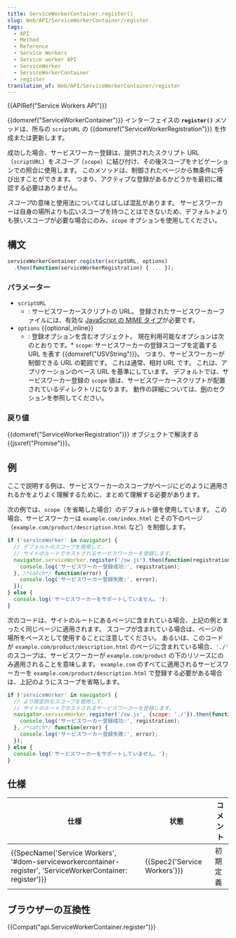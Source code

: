```yaml
---
title: ServiceWorkerContainer.register()
slug: Web/API/ServiceWorkerContainer/register
tags:
  - API
  - Method
  - Reference
  - Service Workers
  - Service worker API
  - ServiceWorker
  - ServiceWorkerContainer
  - register
translation_of: Web/API/ServiceWorkerContainer/register
---
```

{{APIRef("Service Workers API")}}

{{domxref("ServiceWorkerContainer")}} インターフェイスの **`register()`** メソッドは、所与の `scriptURL` の {{domxref("ServiceWorkerRegistration")}} を作成または更新します。

成功した場合、サービスワーカー登録は、提供されたスクリプト URL（`scriptURL`）を*スコープ*（`scope`）に結び付け、その後スコープをナビゲーションでの照合に使用します。 このメソッドは、制御されたページから無条件に呼び出すことができます。 つまり、アクティブな登録があるかどうかを最初に確認する必要はありません。

*スコープ*の意味と使用法についてはしばしば混乱があります。 サービスワーカーは自身の場所よりも広いスコープを持つことはできないため、デフォルトよりも狭いスコープが必要な場合にのみ、`scope` オプションを使用してください。

## 構文

```js
serviceWorkerContainer.register(scriptURL, options)
  .then(function(serviceWorkerRegistration) { ... });
```

### パラメーター

- `scriptURL`
  - : サービスワーカースクリプトの URL。 登録されたサービスワーカーファイルには、有効な [JavaScript の MIME タイプ](/ja/docs/Web/HTTP/Basics_of_HTTP/MIME_types#textjavascript)が必要です。
- `options` {{optional_inline}}
  - : 登録オプションを含むオブジェクト。 現在利用可能なオプションは次のとおりです。\* `scope`: サービスワーカーの登録スコープを定義する URL を表す {{domxref("USVString")}}。 つまり、サービスワーカーが制御できる URL の範囲です。 これは通常、相対 URL です。 これは、アプリケーションのベース URL を基準にしています。 デフォルトでは、サービスワーカー登録の `scope` 値は、サービスワーカースクリプトが配置されているディレクトリになります。 動作の詳細については、[例](#Examples)のセクションを参照してください。

### 戻り値

{{domxref("ServiceWorkerRegistration")}} オブジェクトで解決する {{jsxref("Promise")}}。

## 例

ここで説明する例は、サービスワーカーのスコープがページにどのように適用されるかをよりよく理解するために、まとめて理解する必要があります。

次の例では、`scope`（を省略した場合）のデフォルト値を使用しています。 この場合、サービスワーカーは `example.com/index.html` とその下のページ（`example.com/product/description.html` など）を制御します。

```js
if ('serviceWorker' in navigator) {
  // デフォルトのスコープを使用して、
  // サイトのルートでホストされるサービスワーカーを登録します。
  navigator.serviceWorker.register('/sw.js').then(function(registration) {
    console.log('サービスワーカー登録成功:', registration);
  }, /*catch*/ function(error) {
    console.log('サービスワーカー登録失敗:', error);
  });
} else {
  console.log('サービスワーカーをサポートしていません。');
}
```

次のコードは、サイトのルートにあるページに含まれている場合、上記の例とまったく同じページに適用されます。 スコープが含まれている場合は、ページの場所をベースとして使用することに注意してください。 あるいは、このコードが `example.com/product/description.html` のページに含まれている場合、`'./'` のスコープは、サービスワーカーが `example.com/product` の下のリソースにのみ適用されることを意味します。 `example.com` のすべてに適用されるサービスワーカーを `example.com/product/description.html` で登録する必要がある場合は、上記のようにスコープを省略します。

```js
if ('serviceWorker' in navigator) {
  // より限定的なスコープを使用して、
  // サイトのルートでホストされるサービスワーカーを登録します。
  navigator.serviceWorker.register('/sw.js', {scope: './'}).then(function(registration) {
    console.log('サービスワーカー登録成功:', registration);
  }, /*catch*/ function(error) {
    console.log('サービスワーカー登録失敗:', error);
  });
} else {
  console.log('サービスワーカーをサポートしていません。');
}
```

## 仕様

| 仕様                                                                                                                                             | 状態                                 | コメント |
| ------------------------------------------------------------------------------------------------------------------------------------------------ | ------------------------------------ | -------- |
| {{SpecName('Service Workers', '#dom-serviceworkercontainer-register', 'ServiceWorkerContainer: register')}} | {{Spec2('Service Workers')}} | 初期定義 |

## ブラウザーの互換性

{{Compat("api.ServiceWorkerContainer.register")}}
